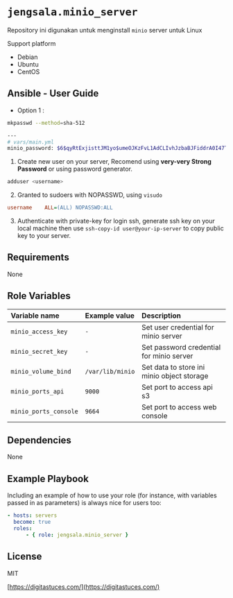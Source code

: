 `jengsala.minio_server`
=========

Repository ini digunakan untuk menginstall `minio` server untuk Linux

Support platform

- Debian
- Ubuntu
- CentOS


Ansible - User Guide
------------

- Option 1 :

```sh
mkpasswd --method=sha-512
```

```sh
---
# vars/main.yml
minio_password: $6$qyRtExjisttJM1yo$umeOJKzFvL1AdCLIvhJzbaBJFiddrA0I47To3jDvdaDeSy
```


1. Create new user on your server, Recomend using **very-very Strong Password** or using password generator.
  ```bash
  adduser <username>
  ```

2. Granted to sudoers with NOPASSWD, using `visudo`
  ```ini
  username    ALL=(ALL) NOPASSWD:ALL
  ```

3. Authenticate with private-key for login ssh, generate ssh key on your local machine then use `ssh-copy-id user@your-ip-server` to copy public key to your server.


Requirements
------------

None

Role Variables
--------------


| Variable name                 | Example value     | Description |
| :---                          | :---              | :---        |
| `minio_access_key`            | `-`               | Set user credential for minio server |
| `minio_secret_key`            | `-`               | Set password credential for minio server |
| `minio_volume_bind`           | `/var/lib/minio`  | Set data to store ini minio object storage |
| `minio_ports_api`             | `9000`            | Set port to access api s3 |
| `minio_ports_console`         | `9664`            | Set port to access web console |


Dependencies
------------

None

Example Playbook
----------------

Including an example of how to use your role (for instance, with variables passed in as parameters) is always nice for users too:

```yaml
- hosts: servers
  become: true
  roles:
      - { role: jengsala.minio_server }
```
License
-------

MIT

[https://digitastuces.com/](https://digitastuces.com/)
